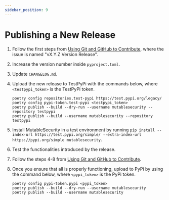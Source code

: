 ```yaml
---
sidebar_position: 9
---
```


# Publishing a New Release

1. Follow the first steps from [Using Git and GitHub to Contribute](using-git-and-github-to-contribute.md), where the issue is named "vX.Y.Z Version Release".
2. Increase the version number inside `pyproject.toml`.
3. Update `CHANGELOG.md`.
4. Upload the new release to TestPyPi with the commands below, where `<testpypi_token>` is the TestPyPi token.

    ```
    poetry config repositories.test-pypi https://test.pypi.org/legacy/
    poetry config pypi-token.test-pypi <testpypi_token>
    poetry publish --build --dry-run --username mutablesecurity --repository testpypi
    poetry publish --build --username mutablesecurity --repository testpypi
    ```

5. Install MutableSecurity in a test environment by running `pip install --index-url https://test.pypi.org/simple/ --extra-index-url https://pypi.org/simple mutablesecurity`.
6. Test the functionalities introduced by the release.
7. Follow the steps 4-8 from [Using Git and GitHub to Contribute](using-git-and-github-to-contribute.md).
8. Once you ensure that all is properly functioning, upload to PyPi by using the command below, where `<pypi_token>` is the PyPi token.

    ```
    poetry config pypi-token.pypi <pypi_token>
    poetry publish --build --dry-run --username mutablesecurity
    poetry publish --build --username mutablesecurity
    ```